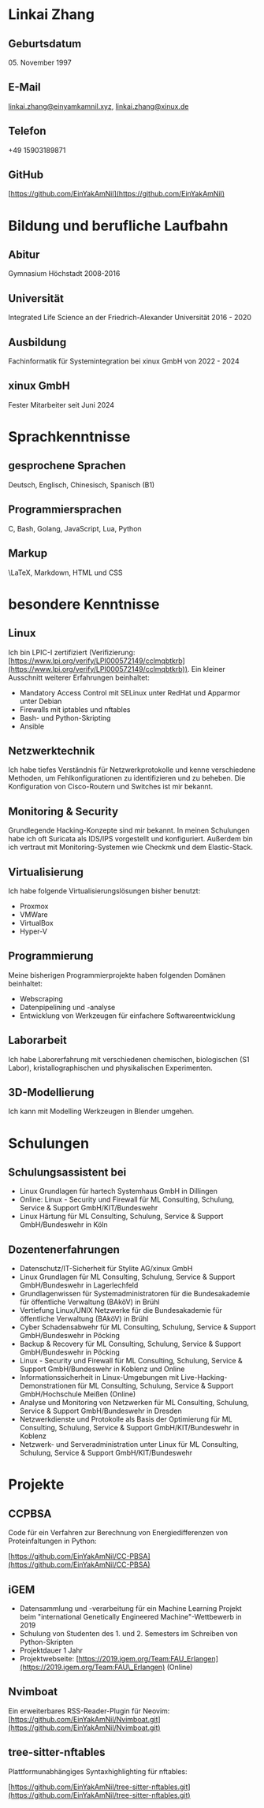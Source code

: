 # Linkai Zhang

## Geburtsdatum
05\. November 1997

## E-Mail
[linkai.zhang@einyamkamnil.xyz](mailto:linkai.zhang@einyakamnil.xyz),
[linkai.zhang@xinux.de](mailto:linkai.zhang@xinux.de)

## Telefon
+49 15903189871

## GitHub
[https://github.com/EinYakAmNil](https://github.com/EinYakAmNil)

# Bildung und berufliche Laufbahn

## Abitur
Gymnasium Höchstadt 2008-2016

## Universität
Integrated Life Science an der Friedrich-Alexander Universität 2016 - 2020

## Ausbildung
Fachinformatik für Systemintegration bei xinux GmbH von 2022 - 2024

## xinux GmbH
Fester Mitarbeiter seit Juni 2024

# Sprachkenntnisse

## gesprochene Sprachen
Deutsch, Englisch, Chinesisch, Spanisch (B1)

## Programmiersprachen
C, Bash, Golang, JavaScript, Lua, Python

## Markup
\LaTeX, Markdown, HTML und CSS

# besondere Kenntnisse

## Linux
Ich bin LPIC-I zertifiziert (Verifizierung: [https://www.lpi.org/verify/LPI000572149/cclmqbtkrb](https://www.lpi.org/verify/LPI000572149/cclmqbtkrb)).
Ein kleiner Ausschnitt weiterer Erfahrungen beinhaltet:
- Mandatory Access Control mit SELinux unter RedHat und Apparmor unter Debian
- Firewalls mit iptables und nftables
- Bash- und Python-Skripting
- Ansible

## Netzwerktechnik
Ich habe tiefes Verständnis für Netzwerkprotokolle und kenne verschiedene Methoden, um Fehlkonfigurationen zu identifizieren und zu beheben.
Die Konfiguration von Cisco-Routern und Switches ist mir bekannt.

## Monitoring & Security
Grundlegende Hacking-Konzepte sind mir bekannt.
In meinen Schulungen habe ich oft Suricata als IDS/IPS vorgestellt und konfiguriert.
Außerdem bin ich vertraut mit Monitoring-Systemen wie Checkmk und dem Elastic-Stack.

## Virtualisierung
Ich habe folgende Virtualisierungslösungen bisher benutzt:
- Proxmox
- VMWare
- VirtualBox
- Hyper-V

## Programmierung
Meine bisherigen Programmierprojekte haben folgenden Domänen beinhaltet:
- Webscraping
- Datenpipelining und -analyse
- Entwicklung von Werkzeugen für einfachere Softwareentwicklung

## Laborarbeit
Ich habe Laborerfahrung mit verschiedenen chemischen, biologischen (S1 Labor), kristallographischen und physikalischen Experimenten.

## 3D-Modellierung
Ich kann mit Modelling Werkzeugen in Blender umgehen.

# Schulungen

## Schulungsassistent bei

- Linux Grundlagen für hartech Systemhaus GmbH in Dillingen
- Online: Linux - Security und Firewall für ML Consulting, Schulung, Service \& Support GmbH/KIT/Bundeswehr
- Linux Härtung für ML Consulting, Schulung, Service \& Support GmbH/Bundeswehr in Köln

## Dozentenerfahrungen

- Datenschutz/IT-Sicherheit für Stylite AG/xinux GmbH
- Linux Grundlagen für ML Consulting, Schulung, Service \& Support GmbH/Bundeswehr in Lagerlechfeld
- Grundlagenwissen für Systemadministratoren für die Bundesakademie für öffentliche Verwaltung (BAköV) in Brühl
- Vertiefung Linux/UNIX Netzwerke für die Bundesakademie für öffentliche Verwaltung (BAköV) in Brühl
- Cyber Schadensabwehr für ML Consulting, Schulung, Service \& Support GmbH/Bundeswehr in Pöcking
- Backup \& Recovery für ML Consulting, Schulung, Service \& Support GmbH/Bundeswehr in Pöcking
- Linux - Security und Firewall für ML Consulting, Schulung, Service \& Support GmbH/Bundeswehr in Koblenz und Online
- Informationssicherheit in Linux-Umgebungen mit Live-Hacking-Demonstrationen für ML Consulting, Schulung, Service \& Support GmbH/Hochschule Meißen (Online)
- Analyse und Monitoring von Netzwerken für ML Consulting, Schulung, Service \& Support GmbH/Bundeswehr in Dresden
- Netzwerkdienste und Protokolle als Basis der Optimierung für ML Consulting, Schulung, Service & Support GmbH/KIT/Bundeswehr in Koblenz
- Netzwerk- und Serveradministration unter Linux für ML Consulting, Schulung, Service & Support GmbH/KIT/Bundeswehr

# Projekte

## CCPBSA
Code für ein Verfahren zur Berechnung von Energiedifferenzen von Proteinfaltungen in Python:

[https://github.com/EinYakAmNil/CC-PBSA](https://github.com/EinYakAmNil/CC-PBSA)

## iGEM
- Datensammlung und -verarbeitung für ein Machine Learning Projekt beim "international Genetically Engineered Machine"-Wettbewerb in 2019
- Schulung von Studenten des 1. und 2. Semesters im Schreiben von Python-Skripten
- Projektdauer 1 Jahr
- Projektwebseite: [https://2019.igem.org/Team:FAU_Erlangen](https://2019.igem.org/Team:FAU\_Erlangen)
(Online)

## Nvimboat
Ein erweiterbares RSS-Reader-Plugin für Neovim: [https://github.com/EinYakAmNil/Nvimboat.git](https://github.com/EinYakAmNil/Nvimboat.git)

## tree-sitter-nftables
Plattformunabhängiges Syntaxhighlighting für nftables:

[https://github.com/EinYakAmNil/tree-sitter-nftables.git](https://github.com/EinYakAmNil/tree-sitter-nftables.git)
